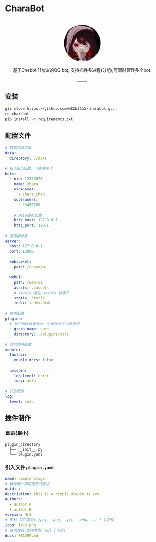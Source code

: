 # CharaBot

<br/>
<div align="center">
  <a href="https://github.com/MZZD2333/charabot/blob/main/">
    <img src="assets/static/img/logo.webp" alt="" style="width: 120px; height: 120px">
  </a>
  <p align="center">基于Onebot 11协议的QQ bot, 支持插件多进程(分组),可同时管理多个bot.</p>
  <a href="https://github.com/MZZD2333/charabot/blob/main/LICENSE">
    <img src="https://img.shields.io/github/license/MZZD2333/charabot?style=flat-square
    " alt="">
  </a>
  <a href="https://www.python.org">
      <img src="https://img.shields.io/badge/Python-3.12%20%7C%203.13-blue?style=flat-square" alt="">
  </a>
  <a href="https://github.com/MZZD2333/charabot/graphs/contributors">
    <img src="https://img.shields.io/github/contributors/MZZD2333/charabot?style=flat-square" alt="">
  </a>
  <a href="https://github.com/MZZD2333/charabot/network/members">
    <img src="https://img.shields.io/github/forks/MZZD2333/charabot?style=flat-square" alt="">
  </a>
  <a href="https://github.com/MZZD2333/charabot/stargazers">
    <img src="https://img.shields.io/github/stars/MZZD2333/charabot?style=flat-square" alt="">
  </a>
  <a href="https://github.com/MZZD2333/charabot/issues">
    <img src="https://img.shields.io/github/issues/MZZD2333/charabot?style=flat-square" alt="">
  </a>
  <a href="https://github.com/MZZD2333/charabot/commits">
    <img src="https://img.shields.io/github/commit-activity/m/MZZD2333/charabot?style=flat-square" alt="">
  </a>
  <a href="https://github.com/MZZD2333/charabot/releases">
    <img src="https://img.shields.io/github/v/release/MZZD2333/charabot?style=flat-square" alt="">
  </a>
  <a href="https://github.com/MZZD2333/charabot/releases">
    <img src="https://img.shields.io/github/downloads/MZZD2333/charabot/total?style=flat-square" alt="">
  </a>
</div>

## 安装
```bash
git clone https://github.com/MZZD2333/charabot.git
cd charabot
pip install -r requirements.txt
```

## 配置文件
```yaml
# 数据存储目录
data:
  directory: ./data

# 接入bot配置, 可配置多个
bots:
  - uin: 12345678
    name: chara
    nicknames:
      - chara_chan
    superusers:
      - 23456789
    
    # Http服务配置
    http_host: 127.0.0.1
    http_port: 12001

# 服务器配置
server:
  host: 127.0.0.1
  port: 12000
  
  websocket:
    path: /chara/ws

  webui:
    path: /web-ui
    assets: ./assets
    # static 需在 assets 目录下
    static: static
    index: index.html

# 插件配置
plugins:
  # 每个插件组会作为一个单独的子进程运行
  - group_name: core
    directory: ./plugins/core

# 其他模块配置
module:
  fastapi:
    enable_docs: false
  
  uvicorn:
    log_level: error
    loop: auto

# 日志配置
log:
  level: info
```

## 插件制作
### 目录(最小)
```
plugin_directory
  ├── __init__.py
  └── plugin.yaml
```

### 引入文件 `plugin.yaml`
```yaml
name: simple-plugin
# 确保唯一即可无格式要求
uuid: 1
description: this is a simple plugin to xxx.
authors:
  - author A
  - author B
version: 版本
# 图标 文件类型(.jpeg, .png, .gif, .webp, ...) [可选]
icon: icon.png 
# 说明文档 文件类型(.md) [可选]
docs: README.md
```